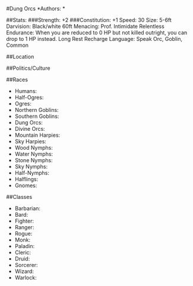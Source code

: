 #Dung Orcs
*Authors:  *

##Stats:
###Strength: +2
###Constitution: +1
Speed: 30
Size: 5-6ft
Darvision: Black/white 60ft
Menacing: Prof. Intimidate
Relentless Endurance: When you are reduced to 0 HP but not killed outright, you can drop to 1 HP instead. Long Rest Recharge
Language: Speak Orc, Goblin, Common

##Location


##Politics/Culture


##Races
* Humans: 
* Half-Ogres: 
* Ogres: 
* Northern Goblins: 
* Southern Goblins: 
* Dung Orcs: 
* Divine Orcs: 
* Mountain Harpies: 
* Sky Harpies:
* Wood Nymphs: 
* Water Nymphs: 
* Stone Nymphs: 
* Sky Nymphs: 
* Half-Nymphs: 
* Halflings: 
* Gnomes: 

##Classes
* Barbarian: 
* Bard:  
* Fighter: 
* Ranger:  
* Rogue: 
* Monk: 
* Paladin: 
* Cleric: 
* Druid: 
* Sorcerer: 
* Wizard: 
* Warlock:  
